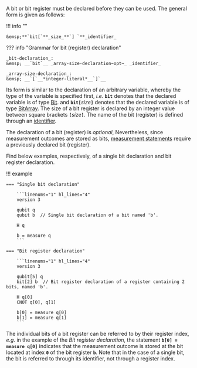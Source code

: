 A bit or bit register must be declared before they can be used.
The general form is given as follows:

!!! info "" 
    
    &emsp;**`bit[`**_size_**`] `**_identifier_

??? info "Grammar for bit (register) declaration"
    
    _bit-declaration_:  
    &emsp; __`bit`__ _array-size-declaration~opt~_ _identifier_

    _array-size-declaration_:  
    &emsp; __`[`__*integer-literal*__`]`__  

Its form is similar to the declaration of an arbitrary variable,
whereby the type of the variable is specified first, _i.e._ 
**`bit`** denotes that the declared variable is of type [Bit](../types.md).
and **`bit[`**_size_**`]`**
denotes that the declared variable is of type [BitArray](../types.md).
The size of a bit register is declared by an integer value between square brackets **`[`**_size_**`]`**.
The name of the bit (register) is defined through an [identifier](../tokens/identifiers.md). 

The declaration of a bit (register) is _optional_,
Nevertheless, since measurement outcomes are stored as bits,
[measurement statements](measurement_statement.md) require a previously declared bit (register).

Find below examples, respectively, of a single bit declaration and bit register declaration.

!!! example

    === "Single bit declaration"

        ```linenums="1" hl_lines="4"
        version 3

        qubit q
        qubit b  // Single bit declaration of a bit named 'b'.

        H q

        b = measure q
        ```
    
    === "Bit register declaration"

        ```linenums="1" hl_lines="4"
        version 3

        qubit[5] q
        bit[2] b  // Bit register declaration of a register containing 2 bits, named 'b'.

        H q[0]
        CNOT q[0], q[1]

        b[0] = measure q[0]
        b[1] = measure q[1]
        ```

The individual bits of a bit register can be referred to by their register index,
_e.g._ in the example of the _Bit register declaration_,
the statement **`b[0] = measure q[0]`** indicates that the measurement outcome is stored at the bit
located at index **`0`** of the bit register **`b`**. 
Note that in the case of a single bit, the bit is referred to through its identifier,
not through a register index.